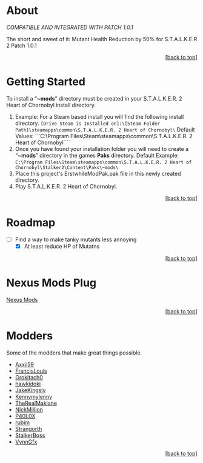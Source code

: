 <a id="start"></a>
<!--
*** ReadMe.md for Zorten's S.T.A.L.K.E.R. 2 Heart of Chornobyl MOD
-->

<!-- ABOUT THE PROJECT -->
# About

_COMPATIBLE AND INTEGRATED WITH PATCH 1.0.1_

The short and sweet of it: Mutant Health Reduction by 50% for S.T.A.L.K.E.R 2 Patch 1.0.1

<p align="right">[<a href="#start">back to top</a>]</p>

<!-- GETTING STARTED -->
<a id="getting-started"></a>
# Getting Started

To install a “**~mods**” directory must be created in your S.T.A.L.K.E.R. 2 Heart of Chornobyl install directory. 
1. Example: For a Steam based install you will find the following install directory.
```[Drive Steam is Installed on]:\[Steam Folder Path]\steamapps\common\S.T.A.L.K.E.R. 2 Heart of Chornobyl\```
Default Values:
```C:\Program Files\Steam\steamapps\common\S.T.A.L.K.E.R. 2 Heart of Chornobyl\````
2. Once you have found your installation folder you will need to create a “**~mods**” directory in the games **Paks** directory.
Default Example:
```C:\Program Files\Steam\steamapps\common\S.T.A.L.K.E.R. 2 Heart of Chornobyl\Stalker2\Content\Paks\~mods\```
3. Place this project's ErstwhileModPak.pak file in this newly created directory.
4. Play S.T.A.L.K.E.R. 2 Heart of Chornobyl.

<p align="right">[<a href="#start">back to top</a>]</p>

<!-- ROADMAP -->
<a id="roadmap"></a>
# Roadmap

- [ ] Find a way to make tanky mutants less annoying
    - [X] At least reduce HP of Mutatns

<p align="right">[<a href="#start">back to top</a>]</p>


<a id="nexus"></a>
# Nexus Mods Plug

[Nexus Mods](https://www.nexusmods.com/stalker2heartofchornobyl/)

<p align="right">[<a href="#start">back to top</a>]</p>

<!-- Modders -->
<a id="modders"></a>
# Modders

Some of the modders that make great things possible.

* [Axxii59](https://next.nexusmods.com/profile/Axxii59?gameId=6944)
* [FrancisLouis](https://next.nexusmods.com/profile/FrancisLouis?gameId=6944)
* [Grokitach0](https://next.nexusmods.com/profile/Grokitach0?gameId=6944)
* [hawkidoki](https://next.nexusmods.com/profile/hawkidoki?gameId=6944)
* [JakeKingsly](https://next.nexusmods.com/profile/JakeKingsly?gameId=6944)
* [Kennymylenny](https://next.nexusmods.com/profile/Kennymylenny?gameId=6944)
* [TheRealMaklane](https://next.nexusmods.com/profile/TheRealMaklane?gameId=6944)
* [NickMillion](https://next.nexusmods.com/profile/NickMillion?gameId=6944)
* [P40L0X](https://next.nexusmods.com/profile/P40L0X?gameId=6944)
* [rubim](https://next.nexusmods.com/profile/rubim?gameId=6944)
* [Strangorth](https://next.nexusmods.com/profile/Strangorth?gameId=6944)
* [StalkerBoss](https://next.nexusmods.com/profile/StalkerBoss?gameId=6944)
* [VynnGfx](https://next.nexusmods.com/profile/VynnGfx?gameId=6944)

<p align="right">[<a href="#start">back to top</a>]</p>
